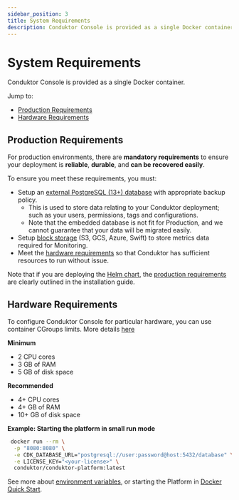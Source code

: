 ```yaml
---
sidebar_position: 3
title: System Requirements
description: Conduktor Console is provided as a single Docker container.
---
```


# System Requirements

Conduktor Console is provided as a single Docker container.

Jump to:
 - [Production Requirements](#production-requirements)
 - [Hardware Requirements](#hardware-requirements)


## Production Requirements

For production environments, there are **mandatory requirements** to ensure your deployment is **reliable**, **durable**, and **can be recovered easily**. 

To ensure you meet these requirements, you must:

 - Setup an [external PostgreSQL (13+) database](../configuration/database.md) with appropriate backup policy. 
    - This is used to store data relating to your Conduktor deployment; such as your users, permissions, tags and configurations. 
    - Note that the embedded database is not fit for Production, and we cannot guarantee that your data will be migrated easily. 
 - Setup [block storage](../configuration/env-variables.md#monitoring-properties) (S3, GCS, Azure, Swift) to store metrics data required for Monitoring. 
 - Meet the [hardware requirements](#hardware-requirements) so that Conduktor has sufficient resources to run without issue. 
 
Note that if you are deploying the [Helm chart](./get-started/kubernetes.md), the [production requirements](./get-started/kubernetes.md#production-requirements) are clearly outlined in the installation guide. 

## Hardware Requirements

To configure Conduktor Console for particular hardware, you can use container CGroups limits. More details [here](../configuration/memory-configuration.md)

**Minimum**

- 2 CPU cores
- 3 GB of RAM
- 5 GB of disk space

**Recommended**

- 4+ CPU cores
- 4+ GB of RAM
- 10+ GB of disk space

**Example: Starting the platform in small run mode**

```bash
 docker run --rm \
  -p "8080:8080" \
  -e CDK_DATABASE_URL="postgresql://user:password@host:5432/database" \
  -e LICENSE_KEY="<your-license>" \
  conduktor/conduktor-platform:latest
```

See more about [environment variables](/platform/configuration/env-variables/), or starting the Platform in [Docker Quick Start](/platform/installation/get-started/docker/).